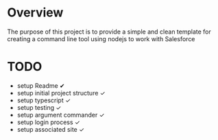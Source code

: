 # Overview
The purpose of this project is to provide a simple and clean template
for creating a command line tool using nodejs to work with Salesforce

# TODO
* setup Readme ✔
* setup initial project structure ✓
* setup typescript ✓ 
* setup testing ✓ 
* setup argument commander ✓ 
* setup login process ✓ 
* setup associated site ✓ 


